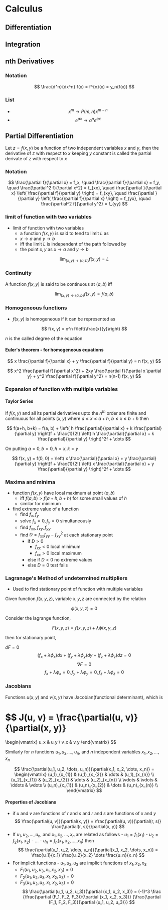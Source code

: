 # Calculus

## Differentiation

## Integration

## nth Derivatives

### Notation

$$
\frac{d^n}{dx^n} f(x) = f^{n}(x) = y_n(f(x))
$$

### List

- $$
  x^m \rightarrow P(m, n) x^{m-n}
  $$
- $$
  e^{ax} \rightarrow a^{n} e^{ax}
  $$

## Partial Differentiation

Let $z = f(x, y)$ be a function of two independent variables $x$ and $y$,
then the derivative of $z$ with respect to $x$ keeping $y$ constant
is called the partial derivate of $z$ with respect to $x$

### Notation

$$
\frac{\partial f}{\partial x} =
f_x, \quad
\frac{\partial f}{\partial x} =
f_y, \quad
\frac{\partial^2 f}{\partial x^2} =
f_{xx}, \quad
\frac{\partial }{\partial x}
\left( \frac{\partial f}{\partial y} \right) =
f_{xy}, \quad
\frac{\partial }{\partial y}
\left( \frac{\partial f}{\partial x} \right) =
f_{yx}, \quad
\frac{\partial^2 f}{\partial y^2} =
f_{yy}
$$

### limit of function with two variables

- limit of function with two variables
    - a function $f(x, y)$ is said to tend to limit $L$ as
    - $x \rightarrow a$ and $y \rightarrow b$
    - iff the limit $L$ is independent of the path followed by
    - the point $x, y$ as $x \rightarrow a$ and $y \rightarrow b$

$$
\lim_{(x, y) \rightarrow (a,b)} f(x, y) = L
$$

### Continuity

A function $f(x, y)$ is said to be continuous at $(a, b)$ iff

$$
\lim_{(x, y) \rightarrow (a,b)} f(x, y) = f(a, b)
$$

### Homogeneous functions

- $f(x, y)$ is homogeneous if it can be represented as

$$
f(x, y) = x^n f\left(\frac{x}{y}\right)
$$

$n$ is the called degree of the equation

#### Euler's theorem - for homogeneous equations

$$
x \frac{\partial f}{\partial x} + y \frac{\partial f}{\partial y} = n f(x, y)
$$

$$
x^2 \frac{\partial f}{\partial x^2} +
2xy \frac{\partial f}{\partial x \partial y} +
y^2 \frac{\partial f}{\partial y^2}
= n(n-1) f(x, y)
$$

### Expansion of function with multiple variables

#### Taylor Series

If $f(x, y)$ and all its partial derivatives upto the
$n^{th}$ order are finite and continuous for all points
$(x, y)$ where $a \le x \le a + h$, $b \le x \le b + h$ then

$$
f(a+h, b+k) = f(a, b) +
\left(
h \frac{\partial}{\partial x} +
k \frac{\partial}{\partial y}
\right)f +
\frac{1}{2!} \left(
h \frac{\partial}{\partial x} +
k \frac{\partial}{\partial y}
\right)^2f +
\dots
$$

On putting $a =0, b=0, h=x, k = y$

$$
f(x, y) = f(0, 0) +
\left(
x \frac{\partial}{\partial x} +
y \frac{\partial}{\partial y}
\right)f +
\frac{1}{2!} \left(
x \frac{\partial}{\partial x} +
y \frac{\partial}{\partial y}
\right)^2f +
\dots
$$

### Maxima and minima

- function $f(x,y)$ have local maximum at point $(a, b)$
    - iff $f(a, b) > f(a+h, b+h)$ for some small values of $h$
    - similar for minimum
- find extreme value of a function
    - find $f_x, f_y$
    - solve $f_x = 0, f_y = 0$ simultaneously
    - find $f_{xx}, f_{xy}, f_{yy}$
    - find $D = f_{xx}f_{yy} - f_{xy}^2$ at each stationary point
        - if $D>0$
            - $f_{xx} < 0$ local minimum
            - $f_{xx} > 0$ local maximum
        - else if $D<0$ no extreme values
        - else $D=0$ test fails

### Lagranage's Method of undetermined multipliers

- Used to find stationary point of function with multiple variables

Given function $f(x, y, z)$, variable $x, y, z$ are connected by the relation

$$
\phi(x, y, z) = 0
$$

Consider the lagrange function,

$$
F(x, y, z) = f(x, y, z) + \lambda \phi(x, y, z)
$$

then for stationary point,

$dF = 0$
$$
(f_{x} + \lambda \phi_{x}) dx +
(f_{y} + \lambda \phi_{y}) dy +
(f_{z} + \lambda \phi_{z}) dz = 0
$$
$$
\nabla F = 0
$$
$$
f_{x} + \lambda \phi_{x} = 0,
f_{y} + \lambda \phi_{y} = 0,
f_{z} + \lambda \phi_{z} = 0
$$

### Jacobians

Functions $u(x, y)$ and $v(x, y)$ have Jacobian(functional determinant), which is

$$
J(u, v) =
\frac{\partial(u, v)}{\partial(x, y)}
=
\begin{vmatrix}
    u_x & u_y \\
    v_x & v_y
\end{vmatrix}
$$

Similarly for $n$ functions $u_1, u_2, \dots, u_n$, and $n$ independent
variables $x_1, x_2, \dots, x_n$

$$
\frac{\partial(u_1, u_2, \dots, u_n)}{\partial(x_1, x_2, \dots, x_n)} =
\begin{vmatrix}
    (u_1)_{x_{1}} & (u_1)_{x_{2}} & \dots  & (u_1)_{x_{n}} \\
    (u_2)_{x_{1}} & (u_2)_{x_{2}} & \dots  & (u_2)_{x_{n}} \\
    \vdots        & \vdots        & \ddots & \vdots        \\
    (u_n)_{x_{1}} & (u_n)_{x_{2}} & \dots  & (u_n)_{x_{n}} \\
\end{vmatrix}
$$

#### Properties of Jacobians

- if $u$ and $v$ are functions of $r$ and $s$ and $r$ and $s$ are
  functions of $x$ and $y$
  $$
  \frac{\partial(u, v)}{\partial(x, y)} =
  \frac{\partial(u, v)}{\partial(r, s)}
  \frac{\partial(r, s)}{\partial(x, y)}
  $$
- If $u_1, u_2, \dots, u_n$, and $x_1, x_2, \dots, x_n$ are related as
  follows
      - $u_1 = f_1(x_1)$
      - $u_2 = f_2(x_1, x_2)$
      - $\dots$
      - $u_n = f_n(x_1, x_2, \dots, x_n)$
  then
  $$
  \frac{\partial(u_1, u_2, \dots, u_n)}{\partial(x_1, x_2, \dots, x_n)} =
  \frac{u_1}{x_1} \frac{u_2}{x_2} \dots \frac{u_n}{x_n}
  $$
- For implicit functions - $u_1, u_2, u_3$ are implicit functions of $x_1, x_2, x_3$
    - $F_1(u_1, u_2, u_3, x_1, x_2, x_3) = 0$
    - $F_2(u_1, u_2, u_3, x_1, x_2, x_3) = 0$
    - $F_3(u_1, u_2, u_3, x_1, x_2, x_3) = 0$
  $$
  \frac{\partial(u_1, u_2, u_3)}{\partial (x_1, x_2, x_3)} =
  (-1)^3
  \frac
  {\frac{\partial (F_1, F_2, F_3)}{\partial (x_1, x_2, x_3)}}
  {\frac{\partial (F_1, F_2, F_3)}{\partial (u_1, u_2, u_3)}}
  $$
